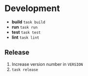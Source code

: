 # Development

- **build** `task build`
- **run** `task run`
- **test** `task test`
- **lint** `task lint`

## Release

1. Increase version number in `VERSION`
2. `task release`
